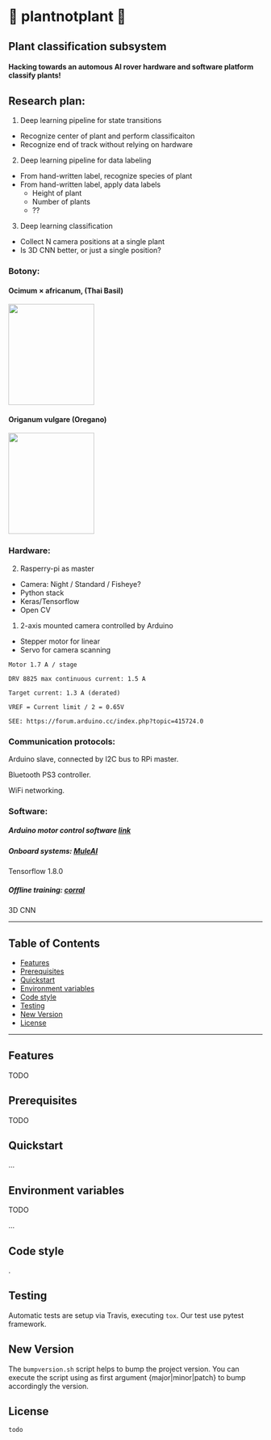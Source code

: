 <!---
[![banner](https://raw.githubusercontent.com/link.png)](https://link.com)
--->

# 🌱  plantnotplant 🍂 
## Plant classification subsystem

#### Hacking towards an automous AI rover hardware and software platform classify plants!

<!---
>    [org](https://link.com) (add n2 link)
--->


<!---
TODO Change this to match the repo name and testing environments
[![Travis (.com)](https://img.shields.io/travis/com/link.svg)](https://travis-ci.com/orglink)
[![Codacy coverage](https://img.shields.io/codacy/coverage/link.svg)](https://app.codacy.com/project/orglink)
[![PyPI](https://img.shields.io/pypi/v/link.svg)](https://pypi.org/project/orglink/)
[![GitHub contributors](https://img.shields.io/github/contributors/link.svg)](https://github.com/oceanprotocol/orglink/contributors)
--->

## Research plan:

1) Deep learning pipeline for state transitions
  - Recognize center of plant and perform classificaiton
  - Recognize end of track without relying on hardware
2) Deep learning pipeline for data labeling
  - From hand-written label, recognize species of plant
  - From hand-written label, apply data labels 
     - Height of plant
     - Number of plants
     - ?? 
3) Deep learning classification
  - Collect N camera positions at a single plant
  - Is 3D CNN better, or just a single position? 

### Botony: 
#### Ocimum × africanum, (Thai Basil)
<img src="https://upload.wikimedia.org/wikipedia/commons/thumb/9/97/Kemangi.jpg/450px-Kemangi.jpg" height="200" width="170">

#### Origanum vulgare (Oregano)
<img src="https://upload.wikimedia.org/wikipedia/commons/thumb/5/51/Dobromysl_obecn%C3%A1.jpg/675px-Dobromysl_obecn%C3%A1.jpg" height="200" width="170">

### Hardware:
2) Rasperry-pi as master
  - Camera: Night / Standard / Fisheye?
  - Python stack
  - Keras/Tensorflow
  - Open CV

1) 2-axis mounted camera controlled by Arduino
  - Stepper motor for linear
  - Servo for camera scanning

```
Motor 1.7 A / stage

DRV 8825 max continuous current: 1.5 A

Target current: 1.3 A (derated)

VREF = Current limit / 2 = 0.65V

SEE: https://forum.arduino.cc/index.php?topic=415724.0
```

### Communication protocols:

Arduino slave, connected by I2C bus to RPi master.

Bluetooth PS3 controller.

WiFi networking. 

### Software:

##### Arduino motor control software [link](/plantnotplant/arduino/stepper_servo_i2c/stepper_servo_i2c.ino)

##### Onboard systems: [MuleAI](https://github.com/MarcusJones/muleAI)

Tensorflow 1.8.0

##### Offline training: [corral](https://github.com/MarcusJones/corral)

3D CNN



---

## Table of Contents

  - [Features](#features)
  - [Prerequisites](#prerequisites)
  - [Quickstart](#quickstart)
  - [Environment variables](#environment-variables)
  - [Code style](#code-style)
  - [Testing](#testing)
  - [New Version](#new-version)
  - [License](#license)

---


## Features

TODO

## Prerequisites

TODO


## Quickstart

...


## Environment variables

TODO


...

## Code style

.
​    
## Testing

Automatic tests are setup via Travis, executing `tox`.
Our test use pytest framework.

## New Version

The `bumpversion.sh` script helps to bump the project version. You can execute the script using as first argument {major|minor|patch} to bump accordingly the version.

## License

```
todo

```

